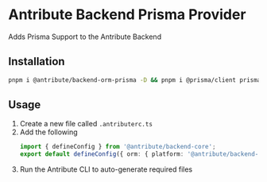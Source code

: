 # Antribute Backend Prisma Provider

Adds Prisma Support to the Antribute Backend

## Installation

```bash
pnpm i @antribute/backend-orm-prisma -D && pnpm i @prisma/client prisma
```

## Usage

1. Create a new file called `.antributerc.ts`
1. Add the following
   ```typescript
   import { defineConfig } from '@antribute/backend-core';
   export default defineConfig({ orm: { platform: '@antribute/backend-orm-prisma' } });
   ```
1. Run the Antribute CLI to auto-generate required files
